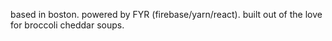 based in boston. powered by FYR (firebase/yarn/react). built out of the love for broccoli cheddar soups.
